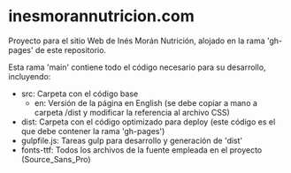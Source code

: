 inesmorannutricion.com
======================

Proyecto para el sitio Web de Inés Morán Nutrición, alojado en la rama 'gh-pages' de este repositorio.

Esta rama 'main' contiene todo el código necesario para su desarrollo, incluyendo:

- src: Carpeta con el código base
    - en: Versión de la página en English (se debe copiar a mano a carpeta /dist y modificar la referencia al archivo CSS)
- dist: Carpeta con el código optimizado para deploy (este código es el que debe contener la rama 'gh-pages')
- gulpfile.js: Tareas gulp para desarrollo y generación de 'dist'
- fonts-ttf: Todos los archivos de la fuente empleada en el proyecto (Source_Sans_Pro)
